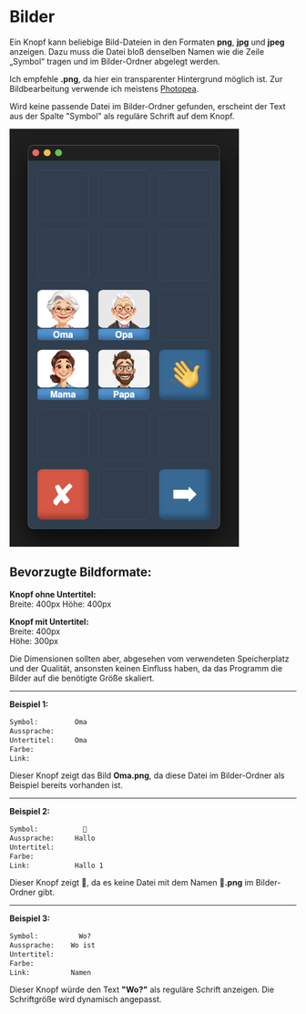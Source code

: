 # Bilder

Ein Knopf kann beliebige Bild-Dateien in den Formaten **png**, **jpg** und **jpeg** anzeigen. Dazu muss die Datei bloß denselben Namen wie die Zeile „Symbol“ tragen und im Bilder-Ordner abgelegt werden.

Ich empfehle **.png**, da hier ein transparenter Hintergrund möglich ist. Zur Bildbearbeitung verwende ich meistens [Photopea](https://www.photopea.com/).

Wird keine passende Datei im Bilder-Ordner gefunden, erscheint der Text aus der Spalte "Symbol" als reguläre Schrift auf dem Knopf.

   <img src="./preview_images.png" alt="images" width="403" height="734">

## Bevorzugte Bildformate:

**Knopf ohne Untertitel:**  
Breite: 400px
Höhe: 400px

**Knopf mit Untertitel:**  
Breite: 400px  
Höhe: 300px

Die Dimensionen sollten aber, abgesehen vom verwendeten Speicherplatz und der Qualität, ansonsten keinen Einfluss haben, da das Programm die Bilder auf die benötigte Größe skaliert.

---

**Beispiel 1:**

```
Symbol:         Oma
Aussprache:
Untertitel:     Oma
Farbe:
Link:
```

Dieser Knopf zeigt das Bild **Oma.png**, da diese Datei im Bilder-Ordner als Beispiel bereits vorhanden ist.

---

**Beispiel 2:**

```
Symbol:           👋
Aussprache:     Hallo
Untertitel:
Farbe:
Link:           Hallo 1
```

Dieser Knopf zeigt 👋, da es keine Datei mit dem Namen **👋.png** im Bilder-Ordner gibt.

---

**Beispiel 3:**

```
Symbol:          Wo?
Aussprache:    Wo ist
Untertitel:
Farbe:
Link:          Namen
```

Dieser Knopf würde den Text **"Wo?"** als reguläre Schrift anzeigen. Die Schriftgröße wird dynamisch angepasst.
